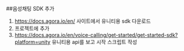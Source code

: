 ##음성채팅 SDK 추가
1. https://docs.agora.io/en/ 사이트에서 유니티용 sdk 다운로드
2. 프로젝트에 추가
3. https://docs.agora.io/en/voice-calling/get-started/get-started-sdk?platform=unity 유니티용 api를 보고 시작 스크립트 작성
